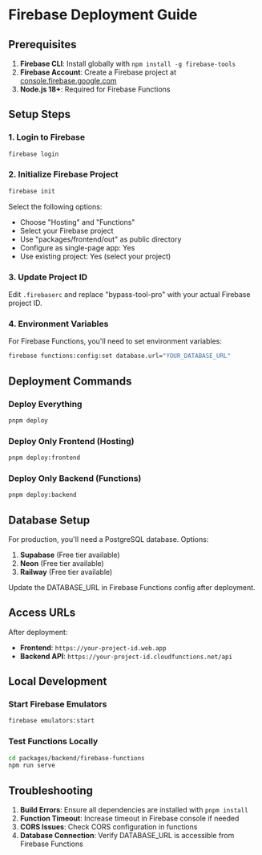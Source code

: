 # Firebase Deployment Guide

## Prerequisites

1. **Firebase CLI**: Install globally with `npm install -g firebase-tools`
2. **Firebase Account**: Create a Firebase project at [console.firebase.google.com](https://console.firebase.google.com)
3. **Node.js 18+**: Required for Firebase Functions

## Setup Steps

### 1. Login to Firebase
```bash
firebase login
```

### 2. Initialize Firebase Project
```bash
firebase init
```

Select the following options:
- Choose "Hosting" and "Functions"
- Select your Firebase project
- Use "packages/frontend/out" as public directory
- Configure as single-page app: Yes
- Use existing project: Yes (select your project)

### 3. Update Project ID
Edit `.firebaserc` and replace "bypass-tool-pro" with your actual Firebase project ID.

### 4. Environment Variables
For Firebase Functions, you'll need to set environment variables:
```bash
firebase functions:config:set database.url="YOUR_DATABASE_URL"
```

## Deployment Commands

### Deploy Everything
```bash
pnpm deploy
```

### Deploy Only Frontend (Hosting)
```bash
pnpm deploy:frontend
```

### Deploy Only Backend (Functions)
```bash
pnpm deploy:backend
```

## Database Setup

For production, you'll need a PostgreSQL database. Options:
1. **Supabase** (Free tier available)
2. **Neon** (Free tier available)
3. **Railway** (Free tier available)

Update the DATABASE_URL in Firebase Functions config after deployment.

## Access URLs

After deployment:
- **Frontend**: `https://your-project-id.web.app`
- **Backend API**: `https://your-project-id.cloudfunctions.net/api`

## Local Development

### Start Firebase Emulators
```bash
firebase emulators:start
```

### Test Functions Locally
```bash
cd packages/backend/firebase-functions
npm run serve
```

## Troubleshooting

1. **Build Errors**: Ensure all dependencies are installed with `pnpm install`
2. **Function Timeout**: Increase timeout in Firebase console if needed
3. **CORS Issues**: Check CORS configuration in functions
4. **Database Connection**: Verify DATABASE_URL is accessible from Firebase Functions
